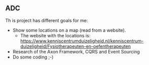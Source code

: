 ## ADC
Th is project has different goals for me:
* Show some locations on a map (read from a website).
  * The website with the locations is: https://www.kenniscentrumduizeligheid.nl/kenniscentrum-duizeligheid/Fysiotherapeuten-en-oefentherapeuten
* Research of the Axon Framework, CQRS and Event Sourcing
* Do some coding ;-)
